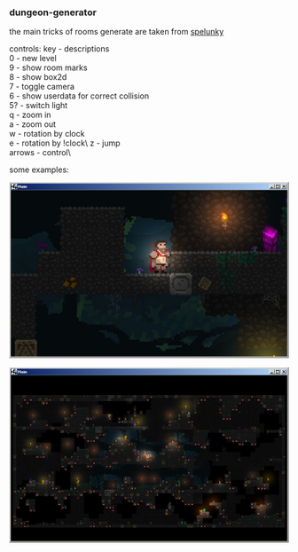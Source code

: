 ### dungeon-generator ###

the main tricks of rooms generate are taken from [spelunky](http://tinysubversions.com/spelunkyGen/)

controls:
key - descriptions\
0 - new level\
9 - show room marks\
8 - show box2d\
7 - toggle camera\
6 - show userdata for correct collision\
5? - switch light\
q - zoom in\
a - zoom out\
w - rotation by clock\
e - rotation by !clock\ 
z - jump\
arrows - control\

some examples:

![example0](https://raw.githubusercontent.com/dertar/dungeon-generator/master/example0.jpg)

![example1](https://raw.githubusercontent.com/dertar/dungeon-generator/master/example1.jpg)